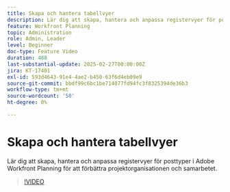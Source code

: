 ```yaml
---
title: Skapa och hantera tabellvyer
description: Lär dig att skapa, hantera och anpassa registervyer för posttyper i Adobe Workfront Planning för att förbättra projektorganisationen och samarbetet.
feature: Workfront Planning
topic: Administration
role: Admin, Leader
level: Beginner
doc-type: Feature Video
duration: 488
last-substantial-update: 2025-02-27T00:00:00Z
jira: KT-17401
exl-id: 593d4643-91e4-4ae2-b450-63f6d4eb09e9
source-git-commit: bbdf99c6bc1be714077fd94fc3f8325394de36b3
workflow-type: tm+mt
source-wordcount: '50'
ht-degree: 0%

---
```


# Skapa och hantera tabellvyer

Lär dig att skapa, hantera och anpassa registervyer för posttyper i Adobe Workfront Planning för att förbättra projektorganisationen och samarbetet.

>[!VIDEO](https://video.tv.adobe.com/v/3448000/?learn=on&enablevpops=1)
